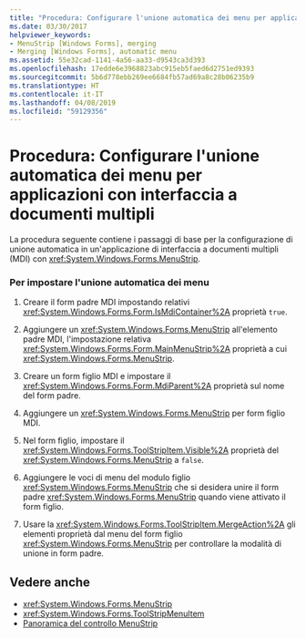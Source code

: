 ```yaml
---
title: "Procedura: Configurare l'unione automatica dei menu per applicazioni con interfaccia a documenti multipli"
ms.date: 03/30/2017
helpviewer_keywords:
- MenuStrip [Windows Forms], merging
- Merging [Windows Forms], automatic menu
ms.assetid: 55e32cad-1141-4a56-aa33-d9543ca3d393
ms.openlocfilehash: 17edde6e3968823abc915eb5faed6d2751ed9393
ms.sourcegitcommit: 5b6d778ebb269ee6684fb57ad69a8c28b06235b9
ms.translationtype: HT
ms.contentlocale: it-IT
ms.lasthandoff: 04/08/2019
ms.locfileid: "59129356"
---
```

# <a name="how-to-set-up-automatic-menu-merging-for-mdi-applications"></a>Procedura: Configurare l'unione automatica dei menu per applicazioni con interfaccia a documenti multipli
La procedura seguente contiene i passaggi di base per la configurazione di unione automatica in un'applicazione di interfaccia a documenti multipli (MDI) con <xref:System.Windows.Forms.MenuStrip>.  
  
### <a name="to-set-up-automatic-menu-merging"></a>Per impostare l'unione automatica dei menu  
  
1.  Creare il form padre MDI impostando relativi <xref:System.Windows.Forms.Form.IsMdiContainer%2A> proprietà `true`.  
  
2.  Aggiungere un <xref:System.Windows.Forms.MenuStrip> all'elemento padre MDI, l'impostazione relativa <xref:System.Windows.Forms.Form.MainMenuStrip%2A> proprietà a cui <xref:System.Windows.Forms.MenuStrip>.  
  
3.  Creare un form figlio MDI e impostare il <xref:System.Windows.Forms.Form.MdiParent%2A> proprietà sul nome del form padre.  
  
4.  Aggiungere un <xref:System.Windows.Forms.MenuStrip> per form figlio MDI.  
  
5.  Nel form figlio, impostare il <xref:System.Windows.Forms.ToolStripItem.Visible%2A> proprietà del <xref:System.Windows.Forms.MenuStrip> a `false`.  
  
6.  Aggiungere le voci di menu del modulo figlio <xref:System.Windows.Forms.MenuStrip> che si desidera unire il form padre <xref:System.Windows.Forms.MenuStrip> quando viene attivato il form figlio.  
  
7.  Usare la <xref:System.Windows.Forms.ToolStripItem.MergeAction%2A> gli elementi proprietà dal menu del form figlio <xref:System.Windows.Forms.MenuStrip> per controllare la modalità di unione in form padre.  
  
## <a name="see-also"></a>Vedere anche

- <xref:System.Windows.Forms.MenuStrip>
- <xref:System.Windows.Forms.ToolStripMenuItem>
- [Panoramica del controllo MenuStrip](menustrip-control-overview-windows-forms.md)

